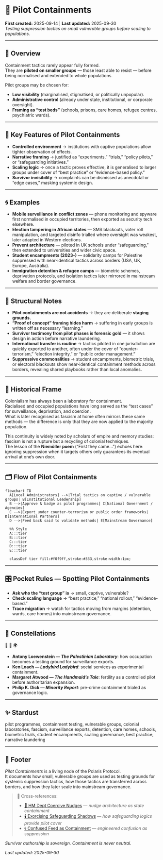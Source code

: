 # 🧪 Pilot Containments  
**First created:** 2025-09-14 | **Last updated:** 2025-09-30  
*Testing suppression tactics on small vulnerable groups before scaling to populations.*  

---

## 🌌 Overview  

Containment tactics rarely appear fully formed.  
They are **piloted on smaller groups** — those least able to resist — before being normalised and extended to whole populations.  

Pilot groups may be chosen for:  
- **Low visibility** (marginalised, stigmatised, or politically unpopular).  
- **Administrative control** (already under state, institutional, or corporate oversight).  
- **Framing as “test beds”** (schools, prisons, care homes, refugee centres, psychiatric wards).  

---

## 🧩 Key Features of Pilot Containments  

- **Controlled environment** → institutions with captive populations allow tighter observation of effects.  
- **Narrative framing** → justified as “experiments,” “trials,” “policy pilots,” or “safeguarding initiatives.”  
- **Scaling logic** → once a tactic proves effective, it is generalised to larger groups under cover of “best practice” or “evidence-based policy.”  
- **Survivor invisibility** → complaints can be dismissed as anecdotal or “edge cases,” masking systemic design.  

---

## 🌀 Examples  

- **Mobile surveillance in conflict zones** — phone monitoring and spyware first normalised in occupied territories, then exported as security tech elsewhere.  
- **Election tampering in African states** — SMS blackouts, voter roll manipulation, and targeted disinfo trialled where oversight was weakest, later adapted in Western elections.  
- **Prevent architecture** — piloted in UK schools under “safeguarding,” then extended to universities and wider civic space.  
- **Student encampments (2023–)** — solidarity camps for Palestine suppressed with near-identical tactics across borders (USA, UK, Europe, Australia).  
- **Immigration detention & refugee camps** — biometric schemes, deprivation protocols, and isolation tactics later mirrored in mainstream welfare and border governance.  

---

## 🪫 Structural Notes  

- **Pilot containments are not accidents** → they are deliberate **staging grounds**.  
- **“Proof of concept” framing hides harm** → suffering in early groups is written off as necessary “learning.”  
- **Survivor testimony from pilot phases is forensic gold** — it shows design in action before narrative laundering.  
- **International transfer is routine** → tactics piloted in one jurisdiction are quickly exported to another, often under the cover of “counter-terrorism,” “election integrity,” or “public order management.”  
- **Suppressive commonalities** → student encampments, biometric trials, or electoral blackouts show near-identical containment methods across borders, revealing shared playbooks rather than local anomalies.  

---

## 📜 Historical Frame  

Colonialism has always been a laboratory for containment.  
Racialised and occupied populations have long served as the “test cases” for surveillance, deprivation, and coercion.  
What is later recognised as fascism at home often mirrors these same methods — the difference is only that they are now applied to the majority population.  

This continuity is widely noted by scholars of empire and memory studies:  
fascism is not a rupture but a recycling of colonial techniques.  
The lesson of the **Niemöller poem** (“First they came…”) echoes here:  
ignoring suppression when it targets others only guarantees its eventual arrival at one’s own door.  

---

## 🗂️ Flow of Pilot Containments  

```mermaid
flowchart TD
  A[Local Administrators] -->|Trial tactics on captive / vulnerable groups| B[Institutional Leadership]
  B -->|Approve & badge as pilot programmes| C[National Government / Agencies]
  C -->|Export under counter-terrorism or public order frameworks| D[International Partners]
  D -->|Feed back said to validate methods| E[Mainstream Governance]

  %% Style
  A:::tier
  B:::tier
  C:::tier
  D:::tier
  E:::tier

  classDef tier fill:#f0f9ff,stroke:#333,stroke-width:1px;
```

---

## 🎛️ Pocket Rules — Spotting Pilot Containments  

- **Ask who the “test group” is** → small, captive, vulnerable?  
- **Check scaling language** → “best practice,” “national rollout,” “evidence-based.”  
- **Trace migration** → watch for tactics moving from margins (detention, wards, care homes) into mainstream governance.  

---

## 🌌 Constellations  

🧪 🧬 🌍  
- **Antony Loewenstein — *The Palestinian Laboratory***: how occupation becomes a testing ground for surveillance exports.  
- **Ken Loach — *Ladybird Ladybird***: social services as experimental containment.  
- **Margaret Atwood — *The Handmaid’s Tale***: fertility as a controlled pilot before authoritarian expansion.  
- **Philip K. Dick — *Minority Report***: pre-crime containment trialed as governance logic.  

---

## ✨ Stardust  

pilot programmes, containment testing, vulnerable groups, colonial laboratories, fascism, surveillance exports, detention, care homes, schools, biometric trials, student encampments, scaling governance, best practice, narrative laundering  

---

## 🏮 Footer  

*Pilot Containments* is a living node of the Polaris Protocol.  
It documents how small, vulnerable groups are used as testing grounds for systemic suppression tactics, how those tactics are transferred across borders, and how they later scale into mainstream governance.  

> 📡 Cross-references:  
> - [🧠 HM Dept Coercive Nudges](../Big_Picture_Protocols/🧠_HM_Dept_Coercive_Nudges) — *nudge architecture as state containment*  
> - [🕯️ Exorcising Safeguarding Shadows](../Big_Picture_Protocols/🕯️_Exorcising_Safeguarding_Shadows) — *how safeguarding logics provide pilot cover*  
> - [🌀 Confused Feed as Containment](../../Metadata_Sabotage_Network/Narrative_And_Psych_Ops/🧠_Psychological_Containment/🌀_confused_feed_as_containment.md) — *engineered confusion as suppression*  

*Survivor authorship is sovereign. Containment is never neutral.*  

_Last updated: 2025-09-30_  
